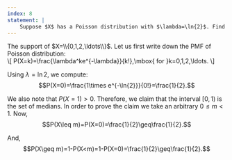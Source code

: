 ```yaml
---
index: 8
statement: |
    Suppose $X$ has a Poisson distribution with $\lambda=\ln{2}$. Find all the medians of $X$.
---
```

The support of $X=\\{0,1,2,\ldots\\}$. Let us first write down the PMF of Poisson distribution:  
\\[
P(X=k)=\frac{\lambda^ke^{-\lambda}}{k!},\mbox{ for }k=0,1,2,\ldots.
\\]

Using $\lambda=\ln{2}$, we compute:  
$$P(X=0)=\frac{1\times e^{-\ln{2}}}{0!}=\frac{1}{2}.$$

We also note that $P(X=1)>0$. Therefore, we claim that the interval $[0,1)$ is the set of medians. In order to prove the claim we take an arbitrary $0\leq m<1$. Now,  
$$P(X\leq m)=P(X=0)=\frac{1}{2}\geq\frac{1}{2}.$$

And,  
$$P(X\geq m)=1-P(X<m)=1-P(X=0)=\frac{1}{2}\geq\frac{1}{2}.$$